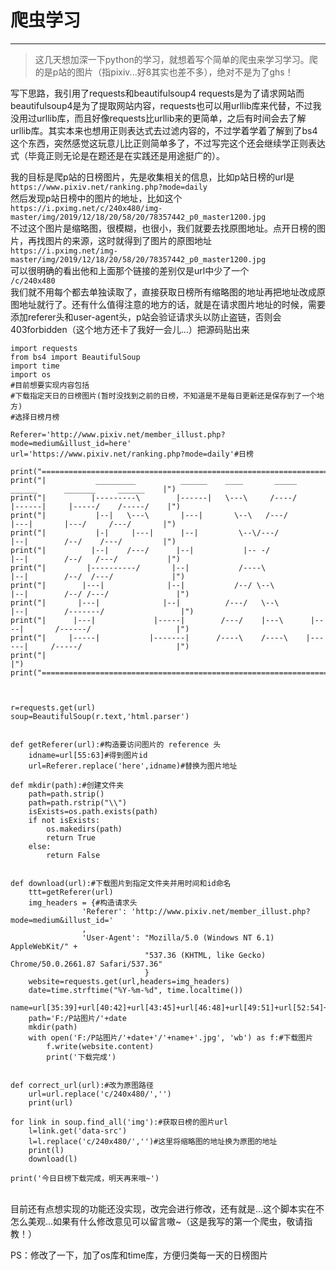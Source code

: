 ﻿# 爬虫学习


---
>这几天想加深一下python的学习，就想着写个简单的爬虫来学习学习。爬的是p站的图片（指pixiv...好8其实也差不多），绝对不是为了ghs！

写下思路，我引用了requests和beautifulsoup4
requests是为了请求网站而beautifulsoup4是为了提取网站内容，requests也可以用urllib库来代替，不过我没用过urllib库，而且好像requests比urllib来的更简单，之后有时间会去了解urllib库。其实本来也想用正则表达式去过滤内容的，不过学着学着了解到了bs4这个东西，突然感觉这玩意儿比正则简单多了，不过写完这个还会继续学正则表达式（毕竟正则无论是在题还是在实践还是用途挺广的）。

我的目标是爬p站的日榜图片，先是收集相关的信息，比如p站日榜的url是<br>`https://www.pixiv.net/ranking.php?mode=daily`<br>然后发现p站日榜中的图片的地址，比如这个<br>`https://i.pximg.net/c/240x480/img-master/img/2019/12/18/20/58/20/78357442_p0_master1200.jpg`<br>不过这个图片是缩略图，很模糊，也很小，我们就要去找原图地址。点开日榜的图片，再找图片的来源，这时就得到了图片的原图地址<br>`https://i.pximg.net/img-master/img/2019/12/18/20/58/20/78357442_p0_master1200.jpg`<br>可以很明确的看出他和上面那个链接的差别仅是url中少了一个<br>`/c/240x480`<br>我们就不用每个都去单独读取了，直接获取日榜所有缩略图的地址再把地址改成原图地址就行了。还有什么值得注意的地方的话，就是在请求图片地址的时候，需要添加referer头和user-agent头，p站会验证请求头以防止盗链，否则会403forbidden（这个地方还卡了我好一会儿...）把源码贴出来<br>
```
import requests
from bs4 import BeautifulSoup
import time
import os
#目前想要实现内容包括
#下载指定天日的日榜图片(暂时没找到之前的日榜，不知道是不是每日更新还是保存到了一个地方)
#选择日榜月榜

Referer='http://www.pixiv.net/member_illust.php?mode=medium&illust_id=here'
url='https://www.pixiv.net/ranking.php?mode=daily'#日榜

print("=====================================================================================================")
print("|           _________          ______    ____       _____         ______      _______     ______    |")
print("|          |---------\        |------|   \---\     /----/        |------|     |-----/    /-----/    |")
print("|           |--|   \---\       |---|       \--\   /---/           |---|       |---/     /---/       |")
print("|           |-|     |---|      |--|         \--\/---/             |--|        /--/    /---/         |")
print("|          |--|    /---/      |--|           |-- -/              |--|        /--/   /---/           |")
print("|         |----------/       |--|           /----\              |--|        /--/  /---/             |")
print("|        |---|              |--|           /--/ \--\           |--|        /--/ /---/               |")
print("|       |---|              |--|          /---/   \--\         |--|        /-------/                 |")
print("|      |---|             |-----|        /---/    |---\      |----|       /------/                   |")
print("|     |-----|           |-------|      /----\    /----\    |------|     /-----/                     |")
print("|                                                                                                   |")
print("=====================================================================================================")



r=requests.get(url)
soup=BeautifulSoup(r.text,'html.parser')


def getReferer(url):#构造要访问图片的 reference 头
    idname=url[55:63]#得到图片id
    url=Referer.replace('here',idname)#替换为图片地址
    
def mkdir(path):#创建文件夹
    path=path.strip()
    path=path.rstrip("\\")
    isExists=os.path.exists(path)
    if not isExists:
        os.makedirs(path)
        return True
    else:
        return False


def download(url):#下载图片到指定文件夹并用时间和id命名
    ttt=getReferer(url)
    img_headers = {#构造请求头
                'Referer': 'http://www.pixiv.net/member_illust.php?mode=medium&illust_id='
                ,
                'User-Agent': "Mozilla/5.0 (Windows NT 6.1) AppleWebKit/" +
                              "537.36 (KHTML, like Gecko) Chrome/50.0.2661.87 Safari/537.36"
                              }
    website=requests.get(url,headers=img_headers)
    date=time.strftime("%Y-%m-%d", time.localtime())
    name=url[35:39]+url[40:42]+url[43:45]+url[46:48]+url[49:51]+url[52:54]+'_'+url[55:63]
    path='F:/P站图片/'+date
    mkdir(path)
    with open('F:/P站图片/'+date+'/'+name+'.jpg', 'wb') as f:#下载图片
        f.write(website.content)
        print('下载完成')

    
def correct_url(url):#改为原图路径
    url=url.replace('c/240x480/','')
    print(url)

for link in soup.find_all('img'):#获取日榜的图片url
    l=link.get('data-src')
    l=l.replace('c/240x480/','')#这里将缩略图的地址换为原图的地址
    print(l)
    download(l)

print('今日日榜下载完成，明天再来哦~')
```
<br>目前还有点想实现的功能还没实现，改完会进行修改，还有就是...这个脚本实在不怎么美观...如果有什么修改意见可以留言嗷~（这是我写的第一个爬虫，敬请指教！）

PS：修改了一下，加了os库和time库，方便归类每一天的日榜图片